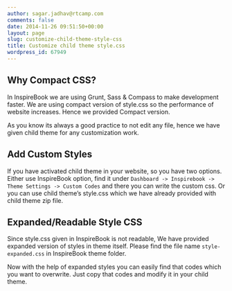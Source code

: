 ```yaml
---
author: sagar.jadhav@rtcamp.com
comments: false
date: 2014-11-26 09:51:50+00:00
layout: page
slug: customize-child-theme-style-css
title: Customize child theme style.css
wordpress_id: 67949
---
```


## Why Compact CSS?


In InspireBook we are using Grunt, Sass & Compass to make development faster. We are using compact version of style.css so the performance of website increases. Hence we provided Compact version.

As you know its always a good practice to not edit any file, hence we have given child theme for any customization work.


## Add Custom Styles


If you have activated child theme in your website, so you have two options. Either use InspireBook option, find it under `Dashboard -> Inspirebook -> Theme Settings -> Custom Codes` and there you can write the custom css. Or you can use child theme’s style.css which we have already provided with child theme zip file.


## Expanded/Readable Style CSS


Since style.css given in InspireBook is not readable, We have provided expanded version of styles in theme itself. Please find the file name `style-expanded.css` in InspireBook theme folder.

Now with the help of expanded styles you can easily find that codes which you want to overwrite. Just copy that codes and modify it in your child theme.
